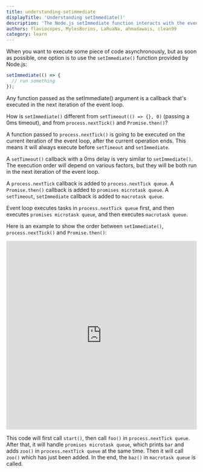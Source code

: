 ```yaml
---
title: understanding-setimmediate
displayTitle: 'Understanding setImmediate()'
description: 'The Node.js setImmediate function interacts with the event loop in a special way'
authors: flaviocopes, MylesBorins, LaRuaNa, ahmadawais, clean99
category: learn
---
```


When you want to execute some piece of code asynchronously, but as soon as possible, one option is to use the `setImmediate()` function provided by Node.js:

```js
setImmediate(() => {
  // run something
});
```

Any function passed as the setImmediate() argument is a callback that's executed in the next iteration of the event loop.

How is `setImmediate()` different from `setTimeout(() => {}, 0)` (passing a 0ms timeout), and from `process.nextTick()` and `Promise.then()`?

A function passed to `process.nextTick()` is going to be executed on the current iteration of the event loop, after the current operation ends. This means it will always execute before `setTimeout` and `setImmediate`.

A `setTimeout()` callback with a 0ms delay is very similar to `setImmediate()`. The execution order will depend on various factors, but they will be both run in the next iteration of the event loop.

A `process.nextTick` callback is added to `process.nextTick queue`. A `Promise.then()` callback is added to `promises microtask queue`. A `setTimeout`, `setImmediate` callback is added to `macrotask queue`.

Event loop executes tasks in `process.nextTick queue` first, and then executes `promises microtask queue`, and then executes `macrotask queue`.

Here is an example to show the order between `setImmediate()`, `process.nextTick()` and `Promise.then()`:

<iframe
  title="A simple example for showing difference between setImmediate nextTick Promise"
  src="https://stackblitz.com/edit/nodejs-dev-setimmediate?file=index.js&zenmode=1&view=editor"
  alt="nodejs-dev-setimmediate-example on StackBlitz"
  style="height: 500px; width: 100%; border: 0;">
</iframe>

This code will first call `start()`, then call `foo()` in `process.nextTick queue`. After that, it will handle `promises microtask queue`, which prints `bar` and adds `zoo()` in `process.nextTick queue` at the same time. Then it will call `zoo()` which has just been added. In the end, the `baz()` in `macrotask queue` is called.
